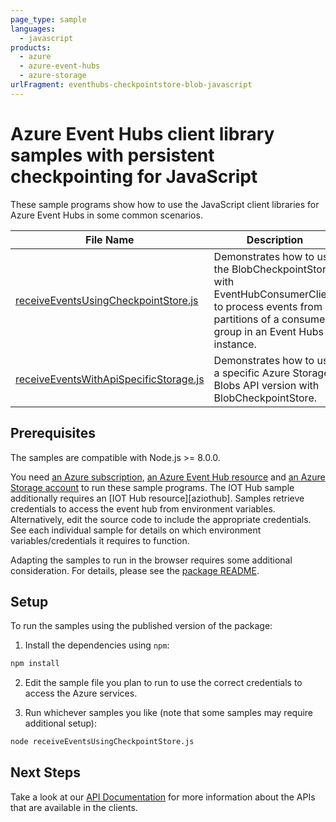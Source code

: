 ```yaml
---
page_type: sample
languages:
  - javascript
products:
  - azure
  - azure-event-hubs
  - azure-storage
urlFragment: eventhubs-checkpointstore-blob-javascript
---
```


# Azure Event Hubs client library samples with persistent checkpointing for JavaScript

These sample programs show how to use the JavaScript client libraries for Azure Event Hubs in some common scenarios.

| **File Name**                                                | **Description**                                                                                                                                                  |
| ------------------------------------------------------------ | ---------------------------------------------------------------------------------------------------------------------------------------------------------------- |
| [receiveEventsUsingCheckpointStore.js][checkpointing]        | Demonstrates how to use the BlobCheckpointStore with EventHubConsumerClient to process events from all partitions of a consumer group in an Event Hubs instance. |
| [receiveEventsWithApiSpecificStorage.js][apispecificstorage] | Demonstrates how to use a specific Azure Storage Blobs API version with BlobCheckpointStore.                                                                     |

## Prerequisites

The samples are compatible with Node.js >= 8.0.0.

You need [an Azure subscription][freesub], [an Azure Event Hub resource][azhubacct] and [an Azure Storage account][azstorage] to run these sample programs. The IOT Hub sample additionally requires an [IOT Hub resource][aziothub]. Samples retrieve credentials to access the event hub from environment variables. Alternatively, edit the source code to include the appropriate credentials. See each individual sample for details on which environment variables/credentials it requires to function.

Adapting the samples to run in the browser requires some additional consideration. For details, please see the [package README][package].

## Setup

To run the samples using the published version of the package:

1. Install the dependencies using `npm`:

```bash
npm install
```

2. Edit the sample file you plan to run to use the correct credentials to access the Azure services.

3. Run whichever samples you like (note that some samples may require additional setup):

```bash
node receiveEventsUsingCheckpointStore.js
```

## Next Steps

Take a look at our [API Documentation][apiref] for more information about the APIs that are available in the clients.

[azstorage]: https://docs.microsoft.com/azure/storage/common/storage-account-overview
[apiref]: https://aka.ms/azsdk/js/docs/ref/event-hubs
[checkpointing]: https://github.com/Azure/azure-sdk-for-js/blob/master/sdk/eventhub/eventhubs-checkpointstore-blob/samples/javascript/receiveEventsUsingCheckpointStore.js
[apispecificstorage]: https://github.com/Azure/azure-sdk-for-js/blob/master/sdk/eventhub/eventhubs-checkpointstore-blob/samples/javascript/receiveEventsWithApiSpecificStorage.js
[azhubacct]: https://docs.microsoft.com/azure/event-hubs/event-hubs-node-get-started-send
[freesub]: https://azure.microsoft.com/free/
[package]: https://github.com/Azure/azure-sdk-for-js/tree/master/sdk/eventhub/event-hubs/README.md
[typescript]: https://www.typescriptlang.org/docs/home.html
